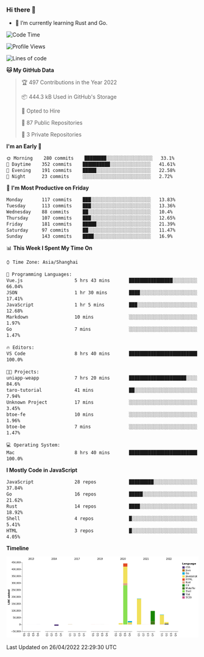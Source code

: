 ### Hi there 👋

- 🌱 I’m currently learning Rust and Go.

<!--START_SECTION:waka-->
![Code Time](http://img.shields.io/badge/Code%20Time-346%20hrs%2021%20mins-blue)

![Profile Views](http://img.shields.io/badge/Profile%20Views-5-blue)

![Lines of code](https://img.shields.io/badge/From%20Hello%20World%20I%27ve%20Written-847%20Thousand%20lines%20of%20code-blue)

**🐱 My GitHub Data** 

> 🏆 497 Contributions in the Year 2022
 > 
> 📦 444.3 kB Used in GitHub's Storage 
 > 
> 💼 Opted to Hire
 > 
> 📜 87 Public Repositories 
 > 
> 🔑 3 Private Repositories  
 > 
**I'm an Early 🐤** 

```text
🌞 Morning    280 commits    ████████░░░░░░░░░░░░░░░░░   33.1% 
🌆 Daytime    352 commits    ██████████░░░░░░░░░░░░░░░   41.61% 
🌃 Evening    191 commits    █████░░░░░░░░░░░░░░░░░░░░   22.58% 
🌙 Night      23 commits     ░░░░░░░░░░░░░░░░░░░░░░░░░   2.72%

```
📅 **I'm Most Productive on Friday** 

```text
Monday       117 commits    ███░░░░░░░░░░░░░░░░░░░░░░   13.83% 
Tuesday      113 commits    ███░░░░░░░░░░░░░░░░░░░░░░   13.36% 
Wednesday    88 commits     ██░░░░░░░░░░░░░░░░░░░░░░░   10.4% 
Thursday     107 commits    ███░░░░░░░░░░░░░░░░░░░░░░   12.65% 
Friday       181 commits    █████░░░░░░░░░░░░░░░░░░░░   21.39% 
Saturday     97 commits     ██░░░░░░░░░░░░░░░░░░░░░░░   11.47% 
Sunday       143 commits    ████░░░░░░░░░░░░░░░░░░░░░   16.9%

```


📊 **This Week I Spent My Time On** 

```text
⌚︎ Time Zone: Asia/Shanghai

💬 Programming Languages: 
Vue.js                   5 hrs 43 mins       ████████████████░░░░░░░░░   66.04% 
JSON                     1 hr 30 mins        ████░░░░░░░░░░░░░░░░░░░░░   17.41% 
JavaScript               1 hr 5 mins         ███░░░░░░░░░░░░░░░░░░░░░░   12.68% 
Markdown                 10 mins             ░░░░░░░░░░░░░░░░░░░░░░░░░   1.97% 
Go                       7 mins              ░░░░░░░░░░░░░░░░░░░░░░░░░   1.47%

🔥 Editors: 
VS Code                  8 hrs 40 mins       █████████████████████████   100.0%

🐱‍💻 Projects: 
uniapp-weapp             7 hrs 20 mins       █████████████████████░░░░   84.6% 
taro-tutorial            41 mins             ██░░░░░░░░░░░░░░░░░░░░░░░   7.94% 
Unknown Project          17 mins             ░░░░░░░░░░░░░░░░░░░░░░░░░   3.45% 
btoe-fe                  10 mins             ░░░░░░░░░░░░░░░░░░░░░░░░░   1.96% 
btoe-be                  7 mins              ░░░░░░░░░░░░░░░░░░░░░░░░░   1.47%

💻 Operating System: 
Mac                      8 hrs 40 mins       █████████████████████████   100.0%

```

**I Mostly Code in JavaScript** 

```text
JavaScript               28 repos            █████████░░░░░░░░░░░░░░░░   37.84% 
Go                       16 repos            █████░░░░░░░░░░░░░░░░░░░░   21.62% 
Rust                     14 repos            ████░░░░░░░░░░░░░░░░░░░░░   18.92% 
Shell                    4 repos             █░░░░░░░░░░░░░░░░░░░░░░░░   5.41% 
HTML                     3 repos             █░░░░░░░░░░░░░░░░░░░░░░░░   4.05%

```


**Timeline**

![Chart not found](https://raw.githubusercontent.com/elton/elton/main/charts/bar_graph.png) 


 Last Updated on 26/04/2022 22:29:30 UTC
<!--END_SECTION:waka-->

<!--
**elton/elton** is a ✨ _special_ ✨ repository because its `README.md` (this file) appears on your GitHub profile.

Here are some ideas to get you started:

- 🔭 I’m currently working on ...
- 🌱 I’m currently learning ...
- 👯 I’m looking to collaborate on ...
- 🤔 I’m looking for help with ...
- 💬 Ask me about ...
- 📫 How to reach me: ...
- 😄 Pronouns: ...
- ⚡ Fun fact: ...
-->
